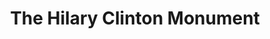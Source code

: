 ---
pid: RS27
title: The Hilary Clinton Monument
location_transcription: Convention Center
zipcode: '19103'
outside_phl: 
neighborhood: Rittenhouse Square,Avenue of The Arts,Logan Square,Fitler Square
age: '13'
age_range: 13-19
instagram: 
image_file_name: RS_27.jpg
proposal_transcription: Hilary Clinton on a pedestal with a plaque, talking about
  how she was the first woman to be elected a nominee of a presidential party
topic: Figure,Politics,Women
topic_summary: 0, 0, 0
type: Sculpture Statue,Plaque
keywords_other: 
credit: Alexander
image_labels: 
twitter: 
facebook: 
permalink: "/monuments/rs27/"
layout: item-page
---